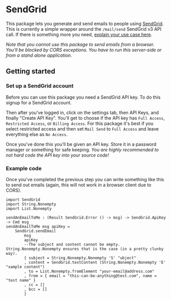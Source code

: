 # SendGrid

This package lets you generate and send emails to people using [SendGrid](https://sendgrid.com/).
This is currently a simple wrapper around the `/mail/send` SendGrid v3 API call.
If there is something more you need, [explain your use case here](https://github.com/MartinSStewart/send-grid/issues).

*Note that you cannot use this package to send emails from a browser.
You'll be blocked by CORS exceptions.
You have to run this server-side or from a stand alone application.*

## Getting started

### Set up a SendGrid account

Before you can use this package you need a SendGrid API key.
To do this signup for a SendGrid account.

Then after you've logged in, click on the settings tab, then API Keys, and finally "Create API Key".
You'll get to choose if the API key has `Full Access`, `Restricted Access`, or `Billing Access`.
For this package it's best if you select restricted access and then set `Mail Send` to `Full Access` and leave everything else as `No Access`.

Once you've done this you'll be given an API key. Store it in a password manager or something for safe keeping. *You are highly recommended to not hard code the API key into your source code!*

### Example code

Once you've completed the previous step you can write something like this to send out emails (again, this will not work in a browser client due to CORS).
```
import SendGrid
import String.Nonempty
import List.Nonempty

sendAnEmailToMe : (Result SendGrid.Error () -> msg) -> SendGrid.ApiKey -> Cmd msg
sendAnEmailToMe msg apiKey = 
    SendGrid.sendEmail 
        msg
        apiKey
        --The subject and content cannot be empty. String.Nonempty.Nonempty ensures that is the case (in a pretty clunky way).
        { subject = String.Nonempty.Nonempty 'S' "ubject" 
        , content = SendGrid.textContent (String.Nonempty.Nonempty 'E' "xample content")
        , to = List.Nonempty.fromElement "your-email@address.com"
        , from = { email = "this-can-be-anything@test.com", name = "test name" }
        , cc = []
        , bcc = []
        }
```